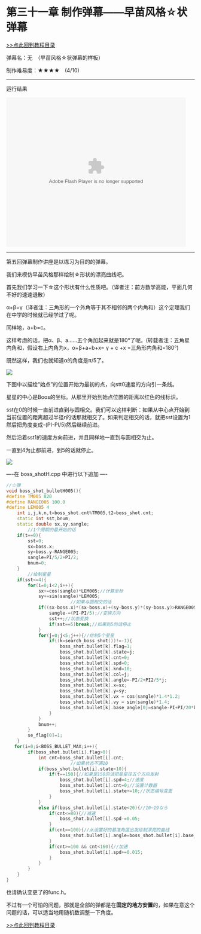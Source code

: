 # 第三十一章 制作弹幕——早苗风格☆状弹幕

[>>点此回到教程目录](pro_doc.md)

弹幕名：无　（早苗风格☆状弹幕的样板）

制作难易度：★★★★　(4/10)

---

运行结果

<embed src="http://player.youku.com/player.php/sid/XODQxMzQwMDA0/v.swf" allowFullScreen="true" quality="high" width="480" height="400" align="middle" allowScriptAccess="always" type="application/x-shockwave-flash"></embed>

---

第五回弹幕制作讲座是以练习为目的的弹幕。

我们来模仿早苗风格那样绘制☆形状的漂亮曲线吧。

首先我们学习一下☆这个形状有什么性质吧。（译者注：前方数学高能，平面几何不好的速速退散）

α+β=γ（译者注：三角形的一个外角等于其不相邻的两个内角和）这个定理我们在中学的时候就已经学过了呢。

同样地，a+b=c。

这样考虑的话，把α、β、a……五个角加起来就是180°了呢。(转载者注：五角星内角和，假设右上内角为x，α+β+a+b+x= γ + c +x =三角形内角和=180°)

既然这样，我们也就知道α的角度是π/5了。

![](http://dixq.net/rp/img/31/2.png)

下图中以描绘“始点”的位置开始为最初的点，向stt0速度的方向引一条线。

星星的中心是Boos的坐标。从那里开始到始点位置的距离以红色的线标识。

sst在0的时候一直前进直到与圆相交。我们可以这样判断：如果从中心点开始到当前位置的距离超过半径r的话那就相交了。如果判定相交的话，就把sst设置为1然后把角度变成-(PI-PI/5)然后继续前进。

然后沿着sst1的速度方向前进，并且同样地一直到与圆相交为止。

一直到4为止都前进，到5的话就停止。

![](http://dixq.net/rp/img/31/0.png)


—-在 boss_shotH.cpp 中进行以下追加 —-
```cpp
//☆弾
void boss_shot_bulletH005(){
#define TM005 820
#define RANGE005 100.0
#define LEM005 4
    int i,j,k,n,t=boss_shot.cnt%TM005,t2=boss_shot.cnt;
    static int sst,bnum;
    static double sx,sy,sangle;
		//1个周期的最开始的话
    if(t==0){
        sst=0;
        sx=boss.x;
        sy=boss.y-RANGE005;
        sangle=PI/5/2+PI/2;
        bnum=0;
    }
		//绘制星星
    if(sst<=4){
        for(i=0;i<2;i++){
            sx+=cos(sangle)*LEM005;//计算坐标
            sy+=sin(sangle)*LEM005;
                        //如果与圆相交的话
            if((sx-boss.x)*(sx-boss.x)+(sy-boss.y)*(sy-boss.y)>RANGE005*RANGE005){
                sangle-=(PI-PI/5);//变换方向
                sst++;//状态变换
                if(sst==5)break;//如果到5的话停止
            }
            for(j=0;j<5;j++){//绘制5个星星
                if((k=search_boss_shot())!=-1){
                    boss_shot.bullet[k].flag=1;
                    boss_shot.bullet[k].state=j;
                    boss_shot.bullet[k].cnt=0;
                    boss_shot.bullet[k].spd=0;
                    boss_shot.bullet[k].knd=10;
                    boss_shot.bullet[k].col=j;
                    boss_shot.bullet[k].angle=-PI/2+PI2/5*j;
                    boss_shot.bullet[k].x=sx;
                    boss_shot.bullet[k].y=sy;
                    boss_shot.bullet[k].vx = cos(sangle)*1.4*1.2;
                    boss_shot.bullet[k].vy = sin(sangle)*1.4;
                    boss_shot.bullet[k].base_angle[0]=sangle-PI+PI/20*bnum;
                }
            }
            bnum++;
        }
        se_flag[0]=1;
    }
   for(i=0;i<BOSS_BULLET_MAX;i++){
        if(boss_shot.bullet[i].flag>0){
            int cnt=boss_shot.bullet[i].cnt;
                        //如果状态不满10
            if(boss_shot.bullet[i].state<10){
                if(t==150){//如果是150的话把星星往五个方向发射
                    boss_shot.bullet[i].spd=4;//速度
                    boss_shot.bullet[i].cnt=0;//设置计数器
                    boss_shot.bullet[i].state+=10;//状态编号变更
                }
            }
            else if(boss_shot.bullet[i].state<20){//10~19なら
                if(cnt<=80){//减速
                    boss_shot.bullet[i].spd-=0.05;
                }
                if(cnt==100){//从设置好的基准角度出发绘制漂亮的曲线
                    boss_shot.bullet[i].angle=boss_shot.bullet[i].base_angle[0];
                }
                if(cnt>=100 && cnt<160){//加速
                    boss_shot.bullet[i].spd+=0.015;
                }
            }
        }
    }
}
```
也请确认变更了的func.h。

不过有一个可怕的问题，那就是全部的弹都是在**固定的地方安置**的，如果在意这个问题的话，可以适当地用随机数调整一下角度。

[>>点此回到教程目录](pro_doc.md)